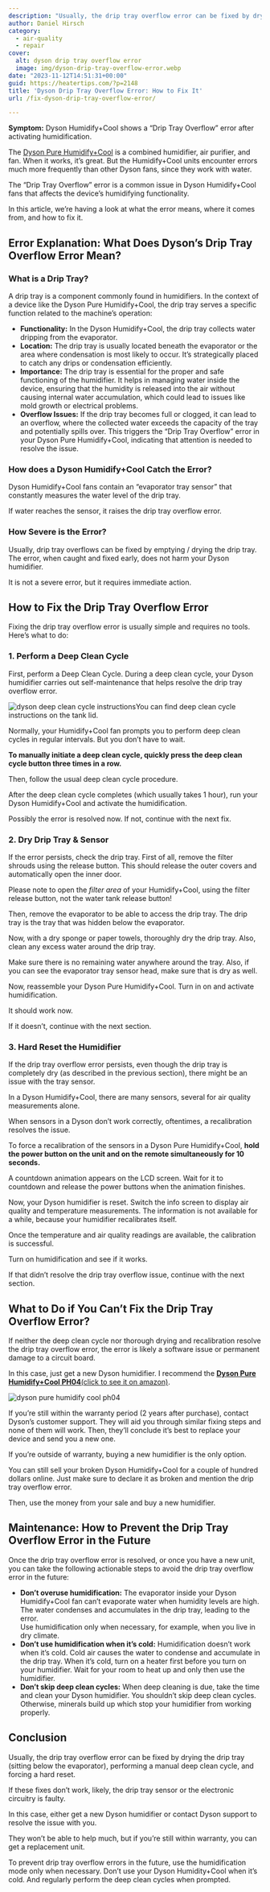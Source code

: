 ```yaml
---
description: "Usually, the drip tray overflow error can be fixed by drying the drip tray, performing a manual deep clean cycle, and forcing a hard reset."
author: Daniel Hirsch
category:
  - air-quality
  - repair
cover:
  alt: dyson drip tray overflow error
  image: img/dyson-drip-tray-overflow-error.webp
date: "2023-11-12T14:51:31+00:00"
guid: https://heatertips.com/?p=2148
title: 'Dyson Drip Tray Overflow Error: How to Fix It'
url: /fix-dyson-drip-tray-overflow-error/

---
```

**Symptom:** Dyson Humidify+Cool shows a “Drip Tray Overflow” error after activating humidification.

The [Dyson Pure Humidify+Cool](/are-dyson-humidify-cool-fans-worth-it/) is a combined humidifier, air purifier, and fan. When it works, it’s great. But the Humidify+Cool units encounter errors much more frequently than other Dyson fans, since they work with water.

The “Drip Tray Overflow” error is a common issue in Dyson Humidify+Cool fans that affects the device’s humidifying functionality.

In this article, we’re having a look at what the error means, where it comes from, and how to fix it.

## Error Explanation: What Does Dyson’s Drip Tray Overflow Error Mean?

### What is a Drip Tray?

A drip tray is a component commonly found in humidifiers. In the context of a device like the Dyson Pure Humidify+Cool, the drip tray serves a specific function related to the machine’s operation:

- **Functionality:** In the Dyson Humidify+Cool, the drip tray collects water dripping from the evaporator.
- **Location:** The drip tray is usually located beneath the evaporator or the area where condensation is most likely to occur. It’s strategically placed to catch any drips or condensation efficiently.
- **Importance:** The drip tray is essential for the proper and safe functioning of the humidifier. It helps in managing water inside the device, ensuring that the humidity is released into the air without causing internal water accumulation, which could lead to issues like mold growth or electrical problems.
- **Overflow Issues:** If the drip tray becomes full or clogged, it can lead to an overflow, where the collected water exceeds the capacity of the tray and potentially spills over. This triggers the “Drip Tray Overflow” error in your Dyson Pure Humidify+Cool, indicating that attention is needed to resolve the issue.

### How does a Dyson Humidify+Cool Catch the Error?

Dyson Humidify+Cool fans contain an “evaporator tray sensor” that constantly measures the water level of the drip tray.

If water reaches the sensor, it raises the drip tray overflow error.

### How Severe is the Error?

Usually, drip tray overflows can be fixed by emptying / drying the drip tray. The error, when caught and fixed early, does not harm your Dyson humidifier.

It is not a severe error, but it requires immediate action.

## How to Fix the Drip Tray Overflow Error

Fixing the drip tray overflow error is usually simple and requires no tools. Here’s what to do:

### 1\. Perform a Deep Clean Cycle

First, perform a Deep Clean Cycle. During a deep clean cycle, your Dyson humidifier carries out self-maintenance that helps resolve the drip tray overflow error.

![dyson deep clean cycle instructions](/img/dyson-deep-clean-cycle-instructions.webp)You can find deep clean cycle instructions on the tank lid.

Normally, your Humidify+Cool fan prompts you to perform deep clean cycles in regular intervals. But you don’t have to wait.

**To manually initiate a deep clean cycle, quickly press the deep clean cycle button three times in a row.**

Then, follow the usual deep clean cycle procedure.

After the deep clean cycle completes (which usually takes 1 hour), run your Dyson Humidify+Cool and activate the humidification.

Possibly the error is resolved now. If not, continue with the next fix.

### 2\. Dry Drip Tray & Sensor

If the error persists, check the drip tray. First of all, remove the filter shrouds using the release button. This should release the outer covers and automatically open the inner door.

Please note to open the _filter area_ of your Humidify+Cool, using the filter release button, not the water tank release button!

Then, remove the evaporator to be able to access the drip tray. The drip tray is the tray that was hidden below the evaporator.

Now, with a dry sponge or paper towels, thoroughly dry the drip tray. Also, clean any excess water around the drip tray.

Make sure there is no remaining water anywhere around the tray. Also, if you can see the evaporator tray sensor head, make sure that is dry as well.

Now, reassemble your Dyson Pure Humidify+Cool. Turn in on and activate humidification.

It should work now.

If it doesn’t, continue with the next section.

### 3\. Hard Reset the Humidifier

If the drip tray overflow error persists, even though the drip tray is completely dry (as described in the previous section), there might be an issue with the tray sensor.

In a Dyson Humidify+Cool, there are many sensors, several for air quality measurements alone.

When sensors in a Dyson don’t work correctly, oftentimes, a recalibration resolves the issue.

To force a recalibration of the sensors in a Dyson Pure Humidify+Cool, **hold the power button on the unit and on the remote simultaneously for 10 seconds.**

A countdown animation appears on the LCD screen. Wait for it to countdown and release the power buttons when the animation finishes.

Now, your Dyson humidifier is reset. Switch the info screen to display air quality and temperature measurements. The information is not available for a while, because your humidifier recalibrates itself.

Once the temperature and air quality readings are available, the calibration is successful.

Turn on humidification and see if it works.

If that didn’t resolve the drip tray overflow issue, continue with the next section.

## What to Do if You Can’t Fix the Drip Tray Overflow Error?

If neither the deep clean cycle nor thorough drying and recalibration resolve the drip tray overflow error, the error is likely a software issue or permanent damage to a circuit board.

In this case, just get a new Dyson humidifier. I recommend the [**Dyson Pure Humidify+Cool PH04**(click to see it on amazon)](https://www.amazon.com/Dyson-Purifier-Humidify-Cool-Formaldehyde/dp/B0B3F749ZJ?&linkCode=ll1&tag=heatertips-20&linkId=5a9a8379ccc0bff521774d9f9fe46f9f&language=en_US&ref_=as_li_ss_tl).

![dyson pure humidify cool ph04](/img/dyson-pure-humidify-cool-ph04.webp)

If you’re still within the warranty period (2 years after purchase), contact Dyson’s customer support. They will aid you through similar fixing steps and none of them will work. Then, they’ll conclude it’s best to replace your device and send you a new one.

If you’re outside of warranty, buying a new humidifier is the only option.

You can still sell your broken Dyson Humidify+Cool for a couple of hundred dollars online. Just make sure to declare it as broken and mention the drip tray overflow error.

Then, use the money from your sale and buy a new humidifier.

## Maintenance: How to Prevent the Drip Tray Overflow Error in the Future

Once the drip tray overflow error is resolved, or once you have a new unit, you can take the following actionable steps to avoid the drip tray overflow error in the future:

- **Don’t overuse humidification:** The evaporator inside your Dyson Humidify+Cool fan can’t evaporate water when humidity levels are high. The water condenses and accumulates in the drip tray, leading to the error.  
Use humidification only when necessary, for example, when you live in dry climate.
- **Don’t use humidification when it’s cold:** Humidification doesn’t work when it’s cold. Cold air causes the water to condense and accumulate in the drip tray. When it’s cold, turn on a heater first before you turn on your humidifier. Wait for your room to heat up and only then use the humidifier.
- **Don’t skip deep clean cycles:** When deep cleaning is due, take the time and clean your Dyson humidifier. You shouldn’t skip deep clean cycles. Otherwise, minerals build up which stop your humidifier from working properly.

## Conclusion

Usually, the drip tray overflow error can be fixed by drying the drip tray (sitting below the evaporator), performing a manual deep clean cycle, and forcing a hard reset.

If these fixes don’t work, likely, the drip tray sensor or the electronic circuitry is faulty.

In this case, either get a new Dyson humidifier or contact Dyson support to resolve the issue with you.

They won’t be able to help much, but if you’re still within warranty, you can get a replacement unit.

To prevent drip tray overflow errors in the future, use the humidification mode only when necessary. Don’t use your Dyson Humidity+Cool when it’s cold. And regularly perform the deep clean cycles when prompted.
